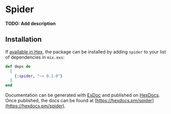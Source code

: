 # Spider

**TODO: Add description**

## Installation

If [available in Hex](https://hex.pm/docs/publish), the package can be installed
by adding `spider` to your list of dependencies in `mix.exs`:

```elixir
def deps do
  [
    {:spider, "~> 0.1.0"}
  ]
end
```

Documentation can be generated with [ExDoc](https://github.com/elixir-lang/ex_doc)
and published on [HexDocs](https://hexdocs.pm). Once published, the docs can
be found at [https://hexdocs.pm/spider](https://hexdocs.pm/spider).

